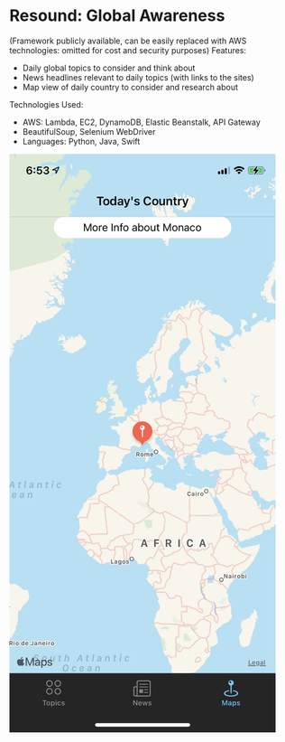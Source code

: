 # Resound: Global Awareness

(Framework publicly available, can be easily replaced with AWS technologies: omitted for cost and security purposes)
Features: 
- Daily global topics to consider and think about
- News headlines relevant to daily topics (with links to the sites)
- Map view of daily country to consider and research about

Technologies Used:
- AWS: Lambda, EC2, DynamoDB, Elastic Beanstalk, API Gateway
- BeautifulSoup, Selenium WebDriver
- Languages: Python, Java, Swift

![alt text](https://github.com/zachang890/Resound/blob/master/Pictures/maps-page.jpeg)
